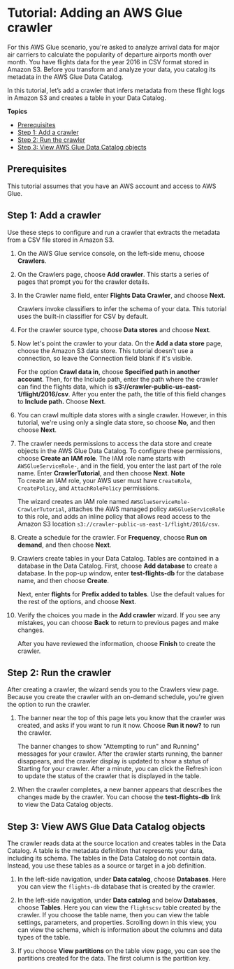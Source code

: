 # Tutorial: Adding an AWS Glue crawler<a name="tutorial-add-crawler"></a>

For this AWS Glue scenario, you're asked to analyze arrival data for major air carriers to calculate the popularity of departure airports month over month\. You have flights data for the year 2016 in CSV format stored in Amazon S3\. Before you transform and analyze your data, you catalog its metadata in the AWS Glue Data Catalog\.

In this tutorial, let’s add a crawler that infers metadata from these flight logs in Amazon S3 and creates a table in your Data Catalog\.

**Topics**
+ [Prerequisites](#tutorial-add-crawler-prerequisites)
+ [Step 1: Add a crawler](#tutorial-add-crawler-step1)
+ [Step 2: Run the crawler](#tutorial-add-crawler-step2)
+ [Step 3: View AWS Glue Data Catalog objects](#tutorial-add-crawler-step3)

## Prerequisites<a name="tutorial-add-crawler-prerequisites"></a>

This tutorial assumes that you have an AWS account and access to AWS Glue\.

## Step 1: Add a crawler<a name="tutorial-add-crawler-step1"></a>

Use these steps to configure and run a crawler that extracts the metadata from a CSV file stored in Amazon S3\.

1. On the AWS Glue service console, on the left\-side menu, choose **Crawlers**\.

1. On the Crawlers page, choose **Add crawler**\. This starts a series of pages that prompt you for the crawler details\.

1. In the Crawler name field, enter **Flights Data Crawler**, and choose **Next**\.

   Crawlers invoke classifiers to infer the schema of your data\. This tutorial uses the built\-in classifier for CSV by default\. 

1. For the crawler source type, choose **Data stores** and choose **Next**\.

1. Now let's point the crawler to your data\. On the **Add a data store** page, choose the Amazon S3 data store\. This tutorial doesn't use a connection, so leave the Connection field blank if it's visible\. 

   For the option **Crawl data in**, choose **Specified path in another account**\. Then, for the Include path, enter the path where the crawler can find the flights data, which is **s3://crawler\-public\-us\-east\-1/flight/2016/csv**\. After you enter the path, the title of this field changes to **Include path\.** Choose **Next**\.

1. You can crawl multiple data stores with a single crawler\. However, in this tutorial, we're using only a single data store, so choose **No**, and then choose **Next**\.

1. The crawler needs permissions to access the data store and create objects in the AWS Glue Data Catalog\. To configure these permissions, choose **Create an IAM role**\. The IAM role name starts with `AWSGlueServiceRole-`, and in the field, you enter the last part of the role name\. Enter **CrawlerTutorial**, and then choose **Next**\. 
**Note**  
To create an IAM role, your AWS user must have `CreateRole`, `CreatePolicy`, and `AttachRolePolicy` permissions\.

   The wizard creates an IAM role named `AWSGlueServiceRole-CrawlerTutorial`, attaches the AWS managed policy `AWSGlueServiceRole` to this role, and adds an inline policy that allows read access to the Amazon S3 location `s3://crawler-public-us-east-1/flight/2016/csv`\.

1. Create a schedule for the crawler\. For **Frequency**, choose **Run on demand**, and then choose **Next**\. 

1. Crawlers create tables in your Data Catalog\. Tables are contained in a database in the Data Catalog\. First, choose **Add database** to create a database\. In the pop\-up window, enter **test\-flights\-db** for the database name, and then choose **Create**\.

   Next, enter **flights** for **Prefix added to tables**\. Use the default values for the rest of the options, and choose **Next**\.

1. Verify the choices you made in the **Add crawler** wizard\. If you see any mistakes, you can choose **Back** to return to previous pages and make changes\.

   After you have reviewed the information, choose **Finish** to create the crawler\.

## Step 2: Run the crawler<a name="tutorial-add-crawler-step2"></a>

After creating a crawler, the wizard sends you to the Crawlers view page\. Because you create the crawler with an on\-demand schedule, you're given the option to run the crawler\.

1. The banner near the top of this page lets you know that the crawler was created, and asks if you want to run it now\. Choose **Run it now?** to run the crawler\.

   The banner changes to show "Attempting to run" and Running" messages for your crawler\. After the crawler starts running, the banner disappears, and the crawler display is updated to show a status of Starting for your crawler\. After a minute, you can click the Refresh icon to update the status of the crawler that is displayed in the table\.

1. When the crawler completes, a new banner appears that describes the changes made by the crawler\. You can choose the **test\-flights\-db** link to view the Data Catalog objects\.

## Step 3: View AWS Glue Data Catalog objects<a name="tutorial-add-crawler-step3"></a>

The crawler reads data at the source location and creates tables in the Data Catalog\. A table is the metadata definition that represents your data, including its schema\. The tables in the Data Catalog do not contain data\. Instead, you use these tables as a source or target in a job definition\.

1. In the left\-side navigation, under **Data catalog**, choose **Databases**\. Here you can view the `flights-db` database that is created by the crawler\.

1. In the left\-side navigation, under **Data catalog** and below **Databases**, choose **Tables**\. Here you can view the `flightscsv` table created by the crawler\. If you choose the table name, then you can view the table settings, parameters, and properties\. Scrolling down in this view, you can view the schema, which is information about the columns and data types of the table\.

1. If you choose **View partitions** on the table view page, you can see the partitions created for the data\. The first column is the partition key\.